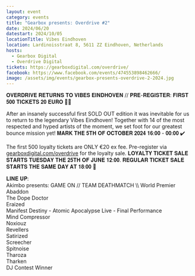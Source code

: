 ```yaml
---
layout: event
category: events
title: "Gearbox presents: Overdrive #2"
date: 2024/06/20
datestart: 2024/10/05
locationTitle: Vibes Eindhoven
location: Lardinoisstraat 8, 5611 ZZ Eindhoven, Netherlands
hosts:
  - Gearbox Digital
  - Overdrive Digital
tickets: https://gearboxdigital.com/overdrive/
facebook: https://www.facebook.com/events/474553898462666/
image: /assets/img/events/gearbox-presents-overdrive-2-2024.jpg
---
```


𝐎𝐕𝐄𝐑𝐃𝐑𝐈𝐕𝐄 𝐑𝐄𝐓𝐔𝐑𝐍𝐒 𝐓𝐎 𝐕𝐈𝐁𝐄𝐒 𝐄𝐈𝐍𝐃𝐇𝐎𝐕𝐄𝐍 // 𝐏𝐑𝐄-𝐑𝐄𝐆𝐈𝐒𝐓𝐄𝐑: 𝐅𝐈𝐑𝐒𝐓 𝟓𝟎𝟎 𝐓𝐈𝐂𝐊𝐄𝐓𝐒 𝟐𝟎 𝐄𝐔𝐑𝐎 🚀😱

After an insanely successful first SOLD OUT edition it was inevitable for us to return to the legendary Vibes Eindhoven! Together with 14 of the most respected and hyped artists of the moment, we set foot for our greatest bounce mission yet! 𝐌𝐀𝐑𝐊 𝐓𝐇𝐄 𝟓𝐓𝐇 𝐎𝐅 𝐎𝐂𝐓𝐎𝐁𝐄𝐑 𝟐𝟎𝟐𝟒 𝟏𝟔:𝟎𝟎 - 𝟎𝟎:𝟎𝟎 ✔️

The first 500 loyalty tickets are ONLY €20 ex fee. Pre-register via [gearboxdigital.com/overdrive](https://l.facebook.com/l.php?u=http%3A%2F%2Fgearboxdigital.com%2Foverdrive&h=AT3jsVG8cmyO0nZXF5eClKmHdMmI3lkFfBL6JUSxYRIZJntkvL2h-P5UcV6THMfyfiuSP95NioLvt3-1mHNdUpqy9p66ZxUM-UKRnxiJZkUr2rrJONENs_y48jgeiMW8y9nn2pfuNZzA39E&__tn__=q&c[0]=AT2Z4oJOCzpiHauPngrbg0yKxozpOo7ajVjmSJ9jztJtTRHrLfrNlCU3_8I4nJpvsEyRG1b6aMJ0FYjW_Qdm0R84ILsHJq6K4ebJMmhyAyN0eymPH65cNaKEBUJb0V5MTE4uZtPsj6_Ps1WqSYawzgp8fXmc6Alh8EHttFxt_hz8ZNA6MRRV) for the loyalty sale. 𝐋𝐎𝐘𝐀𝐋𝐓𝐘 𝐓𝐈𝐂𝐊𝐄𝐓 𝐒𝐀𝐋𝐄 𝐒𝐓𝐀𝐑𝐓𝐒 𝐓𝐔𝐄𝐒𝐃𝐀𝐘 𝐓𝐇𝐄 𝟐𝟓𝐓𝐇 𝐎𝐅 𝐉𝐔𝐍𝐄 𝟏𝟐:𝟎𝟎. 𝐑𝐄𝐆𝐔𝐋𝐀𝐑 𝐓𝐈𝐂𝐊𝐄𝐓 𝐒𝐀𝐋𝐄 𝐒𝐓𝐀𝐑𝐓𝐒 𝐓𝐇𝐄 𝐒𝐀𝐌𝐄 𝐃𝐀𝐘 𝐀𝐓 𝟏𝟖:𝟎𝟎 🎫

𝐋𝐈𝐍𝐄 𝐔𝐏:  
Akimbo presents: GAME ON // TEAM DEATHMATCH \\\\ World Premier  
Abaddon  
The Dope Doctor  
Eraized  
Manifest Destiny - Atomic Apocalypse Live - Final Performance  
Mind Compressor  
Noxiouz  
Revellers  
Satirized  
Screecher  
Spitnoise  
Tharoza  
Tharken  
DJ Contest Winner